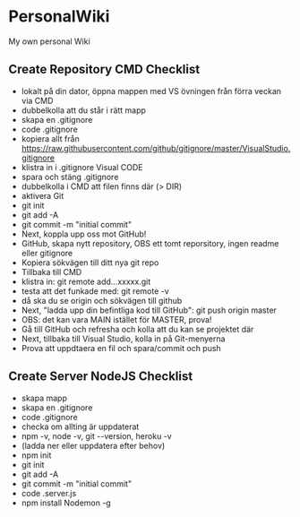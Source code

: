 # PersonalWiki
My own personal Wiki
## Create Repository CMD Checklist
- lokalt på din dator, öppna mappen med VS övningen från förra veckan via CMD
- dubbelkolla att du står i rätt mapp
- skapa en .gitignore 
- code .gitignore
- kopiera allt från https://raw.githubusercontent.com/github/gitignore/master/VisualStudio.gitignore
- klistra in i .gitignore Visual CODE
- spara och stäng .gitignore
- dubbelkolla i CMD att filen finns där (> DIR)
- aktivera Git
- git init
- git add -A
- git commit -m "initial commit"
- Next, koppla upp oss mot GitHub!
- GitHub, skapa nytt repository, OBS ett tomt reporsitory, ingen readme eller gitignore
- Kopiera sökvägen till ditt nya git repo
- Tillbaka till CMD
- klistra in: git remote add...xxxxx.git
- testa att det funkade med: git remote -v
- då ska du se origin och sökvägen till github
- Next, "ladda upp din befintliga kod till GitHub": git push origin master
- OBS: det kan vara MAIN istället för MASTER, prova!
- Gå till GitHub och refresha och kolla att du kan se projektet där
- Next, tillbaka till Visual Studio, kolla in på Git-menyerna
- Prova att uppdtaera en fil och spara/commit och push
## Create Server NodeJS Checklist
- skapa mapp
- skapa en .gitignore 
- code .gitignore
- checka om allting är uppdaterat
- npm -v, node -v, git --version, heroku -v
- (ladda ner eller uppdatera efter behov)
- npm init
- git init
- git add -A
- git commit -m "initial commit"
- code .server.js
- npm install Nodemon -g
